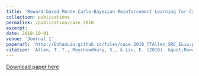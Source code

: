 ```yaml
---
title: "Reward-based Monte Carlo-Bayesian Reinforcement Learning for Cyber Preventive Maintenance"
collection: publications
permalink: /publication/caie_2018
excerpt: 
date: 2018-10-01
venue: 'Journal 1'
paperurl: 'http://EnhaoLiu.github.io/files/caie_2018_TTAllen_SRC_ELiu.pdf'
citation: 'Allen, T. T., Roychowdhury, S., & Liu, E. (2018). &quot;Reward-based Monte Carlo-Bayesian reinforcement learning for cyber preventive maintenance.; <i>Computers & Industrial Engineering</i>. 126, 578-594.'
---
```


[Download paper here](http://EnhaoLiu.github.io/files/caie_2018_TTAllen_SRC_ELiu.pdf)
